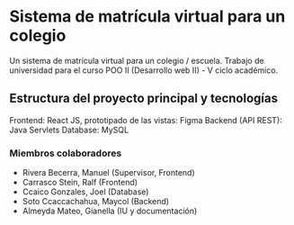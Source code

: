 # **Sistema de matrícula virtual para un colegio**

Un sistema de matrícula virtual para un colegio / escuela. Trabajo de universidad para el curso POO II (Desarrollo web II) - V ciclo académico.

## **Estructura del proyecto principal y tecnologías**

Frontend: React JS, prototipado de las vistas: Figma
Backend (API REST): Java Servlets
Database: MySQL

### **Miembros colaboradores**

* Rivera Becerra, Manuel (Supervisor, Frontend)
* Carrasco Stein, Ralf (Frontend)
* Ccaico Gonzales, Joel (Database)
* Soto Ccaccachahua, Maycol (Backend)
* Almeyda Mateo, Gianella (IU y documentación)